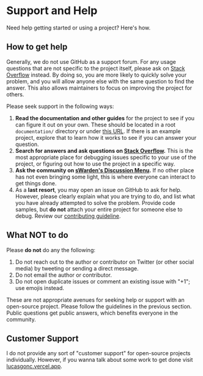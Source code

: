 # Support and Help

Need help getting started or using a project? Here's how.

## How to get help

Generally, we do not use GitHub as a support forum. For any usage questions that are not specific to the project itself, please ask on [Stack Overflow](https://stackoverflow.com) instead. By doing so, you are more likely to quickly solve your problem, and you will allow anyone else with the same question to find the answer. This also allows maintainers to focus on improving the project for others.

Please seek support in the following ways:

1. **Read the documentation and other guides** for the project to see if you can figure it out on your own. These should be located in a root `documentation/` directory or under [this URL](https://LucasGoncSilva.github.io/swarden). If there is an example project, explore that to learn how it works to see if you can answer your question.
1. **Search for answers and ask questions on [Stack Overflow](https://stackoverflow.com).** This is the most appropriate place for debugging issues specific to your use of the project, or figuring out how to use the project in a specific way.
1. **Ask the community on [sWarden's Discussion Menu](https://lucasgoncsilva/swarden/discussion).** If no other place has not even bringing some light, this is where everyone can interact to get things done.
1. As a **last resort**, you may open an issue on GitHub to ask for help. However, please clearly explain what you are trying to do, and list what you have already attempted to solve the problem. Provide code samples, but **do not** attach your entire project for someone else to debug. Review our [contributing guideline](https://lucasgoncsilva.github.io/swarden/CONTRIBUTING).

## What NOT to do

Please **do not** do any the following:

1. Do not reach out to the author or contributor on Twitter (or other social media) by tweeting or sending a direct message.
1. Do not email the author or contributor.
1. Do not open duplicate issues or comment an existing issue with "+1"; use emojis instead.

These are not appropriate avenues for seeking help or support with an open-source project. Please follow the guidelines in the previous section. Public questions get public answers, which benefits everyone in the community.

## Customer Support

I do not provide any sort of "customer support" for open-source projects individually. However, if you wanna talk about some work to get done visit [lucasgonc.vercel.app](https://lucasgonc.vercel.app/).
